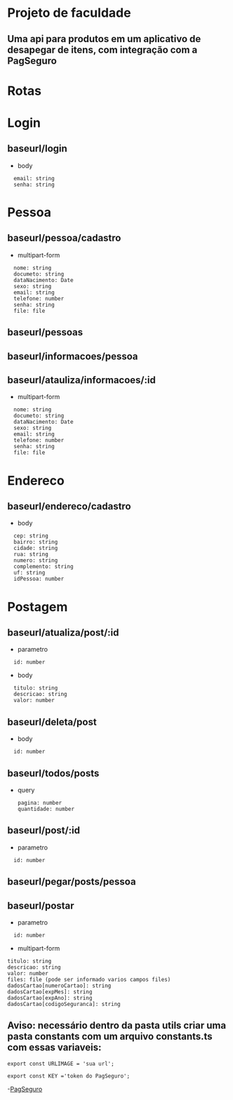 # Projeto de faculdade

## Uma api para produtos em um aplicativo de desapegar de itens, com integração com a **PagSeguro**

# Rotas

# Login

## baseurl/login

- body

```
  email: string
  senha: string
```

# Pessoa

## baseurl/pessoa/cadastro

- multipart-form

```
  nome: string
  documeto: string
  dataNacimento: Date
  sexo: string
  email: string
  telefone: number
  senha: string
  file: file
```

## baseurl/pessoas

## baseurl/informacoes/pessoa

## baseurl/atauliza/informacoes/:id

- multipart-form

```
  nome: string
  documeto: string
  dataNacimento: Date
  sexo: string
  email: string
  telefone: number
  senha: string
  file: file
```

# Endereco

## baseurl/endereco/cadastro

- body

```
  cep: string
  bairro: string
  cidade: string
  rua: string
  numero: string
  complemento: string
  uf: string
  idPessoa: number
```

# Postagem

## baseurl/atualiza/post/:id

- parametro

```
  id: number
```

- body

```
  titulo: string
  descricao: string
  valor: number
```

## baseurl/deleta/post

- body

```
  id: number
```

## baseurl/todos/posts

- query
  ```
  pagina: number
  quantidade: number
  ```

## baseurl/post/:id

- parametro

```
  id: number
```

## baseurl/pegar/posts/pessoa

## baseurl/postar

- parametro

```
  id: number
```

- multipart-form

```
titulo: string
descricao: string
valor: number
files: file (pode ser informado varios campos files)
dadosCartao[numeroCartao]: string
dadosCartao[expMes]: string
dadosCartao[expAno]: string
dadosCartao[codigoSeguranca]: string
```

## Aviso: necessário dentro da pasta utils criar uma pasta constants com um arquivo constants.ts com essas variaveis:

```
export const URLIMAGE = 'sua url';
```

```
export const KEY ='token do PagSeguro';
```
 -[PagSeguro](https://developer.pagbank.com.br/docs/apis-pagbank)
